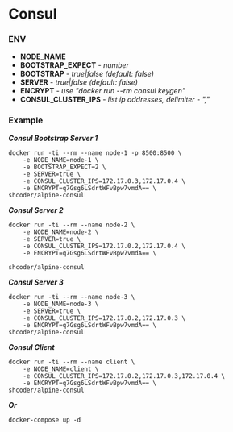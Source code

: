 # Consul

### ENV
* **NODE_NAME** 
* **BOOTSTRAP_EXPECT** - *number*
* **BOOTSTRAP** - *true|false (default: false)*
* **SERVER** - *true|false (default: false)*
* **ENCRYPT** - *use "docker run --rm consul keygen"*
* **CONSUL_CLUSTER_IPS** - *list ip addresses, delimiter - ","*

### Example
***Consul Bootstrap Server 1***

```
docker run -ti --rm --name node-1 -p 8500:8500 \
	-e NODE_NAME=node-1 \
	-e BOOTSTRAP_EXPECT=2 \
	-e SERVER=true \
	-e CONSUL_CLUSTER_IPS=172.17.0.3,172.17.0.4 \
	-e ENCRYPT=q7Gsg6LSdrtWFvBpw7vmdA== \
shcoder/alpine-consul

```
***Consul Server 2***

```
docker run -ti --rm --name node-2 \
	-e NODE_NAME=node-2 \
	-e SERVER=true \
	-e CONSUL_CLUSTER_IPS=172.17.0.2,172.17.0.4 \
	-e ENCRYPT=q7Gsg6LSdrtWFvBpw7vmdA== \

shcoder/alpine-consul
```
***Consul Server 3***

```
docker run -ti --rm --name node-3 \
	-e NODE_NAME=node-3 \
	-e SERVER=true \
	-e CONSUL_CLUSTER_IPS=172.17.0.2,172.17.0.3 \
	-e ENCRYPT=q7Gsg6LSdrtWFvBpw7vmdA== \
shcoder/alpine-consul

```
***Consul Client***

```
docker run -ti --rm --name client \
	-e NODE_NAME=client \
	-e CONSUL_CLUSTER_IPS=172.17.0.2,172.17.0.3,172.17.0.4 \
	-e ENCRYPT=q7Gsg6LSdrtWFvBpw7vmdA== \
shcoder/alpine-consul

```
***Or***
```
docker-compose up -d
```